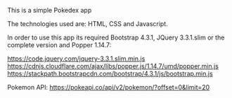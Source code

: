 This is a simple Pokedex app

The technologies used are: HTML, CSS and Javascript.

In order to use this app its required Bootstrap 4.3.1, JQuery 3.3.1.slim or the complete version and Popper 1.14.7:

https://code.jquery.com/jquery-3.3.1.slim.min.js
https://cdnjs.cloudflare.com/ajax/libs/popper.js/1.14.7/umd/popper.min.js
https://stackpath.bootstrapcdn.com/bootstrap/4.3.1/js/bootstrap.min.js

Pokemon API:
https://pokeapi.co/api/v2/pokemon/?offset=0&limit=20
